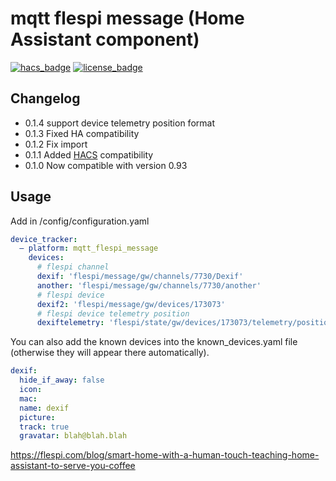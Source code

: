 # mqtt flespi message (Home Assistant component)

[![hacs_badge](https://img.shields.io/badge/HACS-Custom-41BDF5.svg)](https://github.com/hacs/integration)
[![license_badge](https://img.shields.io/github/license/shaiu/technicolor)](https://img.shields.io/github/license/shaiu/technicolor)


## Changelog
- 0.1.4 support device telemetry position format
- 0.1.3 Fixed HA compatibility
- 0.1.2 Fix import
- 0.1.1 Added [HACS](https://github.com/hacs/integration) compatibility
- 0.1.0 Now compatible with version 0.93

## Usage
Add in /config/configuration.yaml
```yaml
device_tracker:
  — platform: mqtt_flespi_message
    devices:
      # flespi channel
      dexif: 'flespi/message/gw/channels/7730/Dexif'
      another: 'flespi/message/gw/channels/7730/another'
      # flespi device
      dexif2: 'flespi/message/gw/devices/173073'
      # flespi device telemetry position
      dexiftelemetry: 'flespi/state/gw/devices/173073/telemetry/position'
```

You can also add the known devices into the known_devices.yaml file (otherwise they will appear there automatically).
```yaml
dexif:
  hide_if_away: false
  icon:
  mac:
  name: dexif
  picture:
  track: true
  gravatar: blah@blah.blah
```

https://flespi.com/blog/smart-home-with-a-human-touch-teaching-home-assistant-to-serve-you-coffee